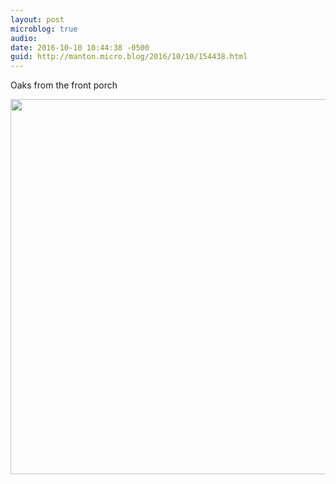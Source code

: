 ```yaml
---
layout: post
microblog: true
audio: 
date: 2016-10-10 10:44:38 -0500
guid: http://manton.micro.blog/2016/10/10/154438.html
---
```

Oaks from the front porch

<img src="http://manton.micro.blog/uploads/2018/81334b9005.jpg" width="600" height="600" />
